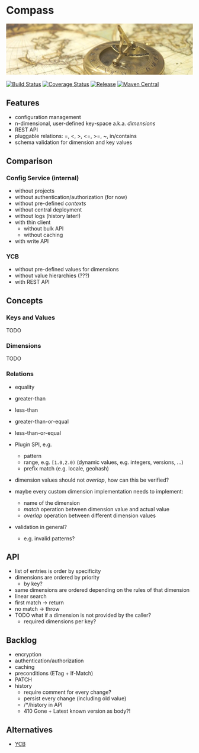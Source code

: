 # Compass

[![Compass](docs/compass.jpg)](http://pixabay.com/en/map-of-the-world-compass-antique-429784/)

[![Build Status](https://img.shields.io/travis/zalando/compass.svg)](https://travis-ci.org/zalando/compass)
[![Coverage Status](https://img.shields.io/coveralls/zalando/compass.svg)](https://coveralls.io/r/zalando/compass)
[![Release](https://img.shields.io/github/release/zalando/compass.svg)](https://github.com/zalando/compass/releases)
[![Maven Central](https://img.shields.io/maven-central/v/org.zalando/compass-parent.svg)](https://maven-badges.herokuapp.com/maven-central/org.zalando/compass-parent)

## Features

- configuration management
- n-dimensional, user-defined key-space a.k.a. *dimensions*
- REST API
- pluggable relations: =, <, >, <=, >=, ~, in/contains
- schema validation for dimension and key values

## Comparison

### Config Service (internal)

- without projects
- without authentication/authorization (for now)
- without pre-defined *contexts*
- without central deployment
- without logs (history later!)
- with thin client
  - without bulk API
  - without caching
- with write API

### YCB

- without pre-defined values for dimensions
- without value hierarchies (???)
- with REST API

## Concepts

### Keys and Values

TODO

### Dimensions

TODO

### Relations

- equality
- greater-than
- less-than
- greater-than-or-equal
- less-than-or-equal

- Plugin SPI, e.g.
  - pattern
  - range, e.g. `[1.0,2.0)` (dynamic values, e.g. integers, versions, ...)
  - prefix match (e.g. locale, geohash)
- dimension values should not *overlap*, how can this be verified?
- maybe every custom dimension implementation needs to implement:
  - name of the dimension
  - *match* operation between dimension value and actual value
  - *overlap* operation between different dimension values
- validation in general?
  - e.g. invalid patterns?

## API

- list of entries is order by specificity
- dimensions are ordered by priority
  - by key?
- same dimensions are ordered depending on the rules of that dimension
- linear search
- first match -> return
- no match -> throw
- TODO what if a dimension is not provided by the caller?
  - required dimensions per key?

## Backlog

- encryption
- authentication/authorization
- caching
- preconditions (ETag + If-Match)
- PATCH
- history
  - require comment for every change?
  - persist every change (including old value)
  - /*/history in API 
  - 410 Gone + Latest known version as body?!

## Alternatives

- [YCB](https://github.com/yahoo/ycb-java)